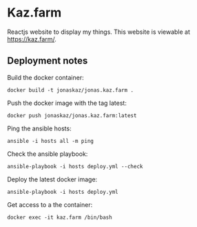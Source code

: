 # Kaz.farm

Reactjs website to display my things. This website is viewable at
https://kaz.farm/.

## Deployment notes

Build the docker container:

```
docker build -t jonaskaz/jonas.kaz.farm .
```

Push the docker image with the tag latest:

```
docker push jonaskaz/jonas.kaz.farm:latest
```

Ping the ansible hosts:

```
ansible -i hosts all -m ping
```

Check the ansible playbook:

```
ansible-playbook -i hosts deploy.yml --check
```

Deploy the latest docker image:

```
ansible-playbook -i hosts deploy.yml
```

Get access to a the container:

```
docker exec -it kaz.farm /bin/bash
```
